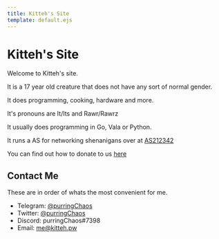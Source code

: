```yaml
---
title: Kitteh's Site
template: default.ejs
---
```


# Kitteh's Site

Welcome to Kitteh's site.

It is a 17 year old creature that does not have any sort of normal gender.

It does programming, cooking, hardware and more.

It's pronouns are It/Its and Rawr/Rawrz

It usually does programming in Go, Vala or Python.

It runs a AS for networking shenanigans over at [AS212342](https://as212342.net)

You can find out how to donate to us [here](/donate.html)

## Contact Me
These are in order of whats the most convenient for me.

- Telegram: [@purringChaos](https://t.me/purringChaos)
- Twitter: [@purringChaos](https://twitter.com/purringChaos)
- Discord: purringChaos#7398
- Email: [me@kitteh.pw](mailto:me@kitteh.pw)


